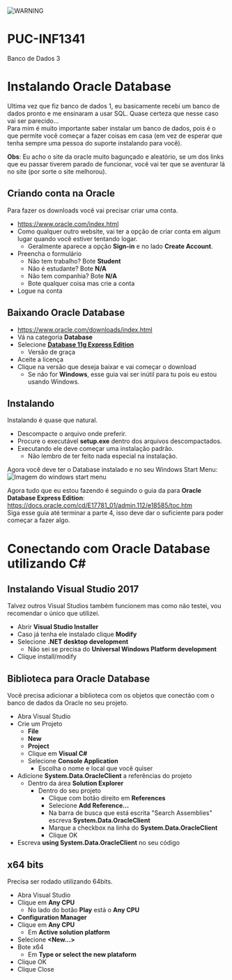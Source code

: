 ![WARNING](WARNING.png)

# PUC-INF1341
Banco de Dados 3

# Instalando Oracle Database
Ultima vez que fiz banco de dados 1, eu basicamente recebi um banco de dados pronto e me ensinaram a usar SQL. Quase certeza que nesse caso vai ser parecido...  
Para mim é muito importante saber instalar um banco de dados, pois é o que permite você começar a fazer coisas em casa (em vez de esperar que tenha sempre uma pessoa do suporte instalando para você).  

**Obs**: Eu acho o site da oracle muito bagunçado e aleatório, se um dos links que eu passar tiverem parado de funcionar, você vai ter que se aventurar lá no site (por sorte o site melhorou).  

## Criando conta na Oracle
Para fazer os downloads você vai precisar criar uma conta.  

* https://www.oracle.com/index.html
* Como qualquer outro website, vai ter a opção de criar conta em algum lugar quando você estiver tentando logar.  
  * Geralmente aparece a opção **Sign-in** e no lado **Create Account**.  
* Preencha o formulário
  * Não tem trabalho? Bote **Student**  
  * Não é estudante? Bote **N/A**  
  * Não tem companhia? Bote **N/A**  
  * Bote qualquer coisa mas crie a conta  
* Logue na conta  

## Baixando Oracle Database
* https://www.oracle.com/downloads/index.html
* Vá na categoria **Database**  
* Selecione [**Database 11g Express Edition**](https://www.oracle.com/technetwork/database/database-technologies/express-edition/downloads/index.html)  
  * Versão de graça  
* Aceite a licença
* Clique na versão que deseja baixar e vai começar o download  
  * Se não for **Windows**, esse guia vai ser inútil para tu pois eu estou usando Windows.

## Instalando
Instalando é quase que natural.  

* Descompacte o arquivo onde preferir.  
* Procure o executável **setup.exe** dentro dos arquivos descompactados.  
* Executando ele deve começar uma instalação padrão.  
  * Não lembro de ter feito nada especial na instalação.  

Agora você deve ter o Database instalado e no seu Windows Start Menu:  
![Imagem do windows start menu](img/DBinstalled.png)  

Agora tudo que eu estou fazendo é seguindo o guia da para **Oracle Database Express Edition**:  
https://docs.oracle.com/cd/E17781_01/admin.112/e18585/toc.htm  
Siga esse guia até terminar a parte 4, isso deve dar o suficiente para poder começar a fazer algo.  

# Conectando com Oracle Database utilizando C#

## Instalando Visual Studio 2017
Talvez outros Visual Studios também funcionem mas como não testei, vou recomendar o único que utilizei.  
* Abrir **Visual Studio Installer**
* Caso já tenha ele instalado clique **Modify**
* Selecione **.NET desktop development**
  * Não sei se precisa do **Universal Windows Platform development**
* Clique install/modify

## Biblioteca para Oracle Database
Você precisa adicionar a biblioteca com os objetos que conectão com o banco de dados da Oracle no seu projeto.  
* Abra Visual Studio
* Crie um Projeto
  * **File**
  * **New**
  * **Project**
  * Clique em **Visual C#**
  * Selecione **Console Application**
    * Escolha o nome e local que você quiser
* Adicione **System.Data.OracleClient** a referências do projeto
  * Dentro da área **Solution Explorer**
    * Dentro do seu projeto
      * Clique com botão direito em **References**
      * Selecione **Add Reference...**
      * Na barra de busca que está escrita "Search Assemblies" escreva **System.Data.OracleClient**
      * Marque a checkbox na linha do **System.Data.OracleClient**
      * Clique OK
* Escreva **using System.Data.OracleClient** no seu código

## x64 bits
Precisa ser rodado utilizando 64bits.  
* Abra Visual Studio
* Clique em **Any CPU**
  * No lado do botão **Play** está o **Any CPU**
* **Configuration Manager**
* Clique em **Any CPU**
  * Em **Active solution platform**
* Selecione **<New...>**
* Bote x64
  * Em **Type or select the new plataform**
* Clique OK
* Clique Close

